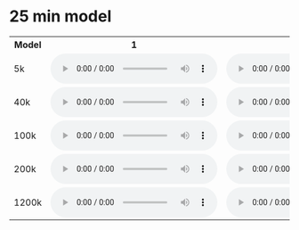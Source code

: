 # 25 min model

<table>
<tr><th>Model</th><th>1</th><th>2</th><th>3</th></tr>
<tr>
<td>5k</td>
<td>        <audio controls="controls">
                  <source type="audio/mp3" src="musetransformer/model_25min/model_25min_model_5k_1_normalised_theme.mid.wav" />
                  <p>Your browser does not support the audio element.</p>
                </audio></td><td>        <audio controls="controls">
                  <source type="audio/mp3" src="musetransformer/model_25min/model_25min_model_5k_2_normalised_theme.mid.wav" />
                  <p>Your browser does not support the audio element.</p>
                </audio></td><td>        <audio controls="controls">
                  <source type="audio/mp3" src="musetransformer/model_25min/model_25min_model_5k_3_normalised_theme.mid.wav" />
                  <p>Your browser does not support the audio element.</p>
                </audio></td></tr>
<tr>
<td>40k</td>
<td>        <audio controls="controls">
                  <source type="audio/mp3" src="musetransformer/model_25min/model_25min_model_40k_1_normalised_theme.mid.wav" />
                  <p>Your browser does not support the audio element.</p>
                </audio></td><td>        <audio controls="controls">
                  <source type="audio/mp3" src="musetransformer/model_25min/model_25min_model_40k_2_normalised_theme.mid.wav" />
                  <p>Your browser does not support the audio element.</p>
                </audio></td><td>        <audio controls="controls">
                  <source type="audio/mp3" src="musetransformer/model_25min/model_25min_model_40k_3_normalised_theme.mid.wav" />
                  <p>Your browser does not support the audio element.</p>
                </audio></td></tr>

<tr>
<td>100k</td>
<td>        <audio controls="controls">
                  <source type="audio/mp3" src="musetransformer/model_25min/model_25min_model_100k_1_normalised_theme.mid.wav" />
                  <p>Your browser does not support the audio element.</p>
                </audio></td><td>        <audio controls="controls">
                  <source type="audio/mp3" src="musetransformer/model_25min/model_25min_model_100k_2_normalised_theme.mid.wav" />
                  <p>Your browser does not support the audio element.</p>
                </audio></td><td>        <audio controls="controls">
                  <source type="audio/mp3" src="musetransformer/model_25min/model_25min_model_100k_3_normalised_theme.mid.wav" />
                  <p>Your browser does not support the audio element.</p>
                </audio></td></tr>

<tr>
<td>200k</td>
<td>        <audio controls="controls">
                  <source type="audio/mp3" src="musetransformer/model_25min/model_25min_model_200k_1_normalised_theme.mid.wav" />
                  <p>Your browser does not support the audio element.</p>
                </audio></td><td>        <audio controls="controls">
                  <source type="audio/mp3" src="musetransformer/model_25min/model_25min_model_200k_2_normalised_theme.mid.wav" />
                  <p>Your browser does not support the audio element.</p>
                </audio></td><td>        <audio controls="controls">
                  <source type="audio/mp3" src="musetransformer/model_25min/model_25min_model_200k_3_normalised_theme.mid.wav" />
                  <p>Your browser does not support the audio element.</p>
                </audio></td></tr>

<tr>
<td>1200k</td>
<td>        <audio controls="controls">
                  <source type="audio/mp3" src="musetransformer/model_25min/model_25min_model_1200k_1_normalised_theme.mid.wav" />
                  <p>Your browser does not support the audio element.</p>
                </audio></td><td>        <audio controls="controls">
                  <source type="audio/mp3" src="musetransformer/model_25min/model_25min_model_1200k_2_normalised_theme.mid.wav" />
                  <p>Your browser does not support the audio element.</p>
                </audio></td><td>        <audio controls="controls">
                  <source type="audio/mp3" src="musetransformer/model_25min/model_25min_model_1200k_3_normalised_theme.mid.wav" />
                  <p>Your browser does not support the audio element.</p>
                </audio></td></tr>
</table>
